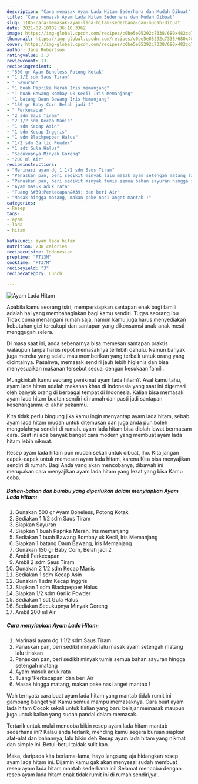 ```yaml
---
description: "Cara memasak Ayam Lada Hitam Sederhana dan Mudah Dibuat"
title: "Cara memasak Ayam Lada Hitam Sederhana dan Mudah Dibuat"
slug: 1185-cara-memasak-ayam-lada-hitam-sederhana-dan-mudah-dibuat
date: 2021-02-10T02:36:10.336Z
image: https://img-global.cpcdn.com/recipes/c0be5e05292c7338/680x482cq70/ayam-lada-hitam-foto-resep-utama.jpg
thumbnail: https://img-global.cpcdn.com/recipes/c0be5e05292c7338/680x482cq70/ayam-lada-hitam-foto-resep-utama.jpg
cover: https://img-global.cpcdn.com/recipes/c0be5e05292c7338/680x482cq70/ayam-lada-hitam-foto-resep-utama.jpg
author: Jane Robertson
ratingvalue: 3.3
reviewcount: 13
recipeingredient:
- "500 gr Ayam Boneless Potong Kotak"
- "1 1/2 sdm Saus Tiram"
- " Sayuran"
- "1 buah Paprika Merah Iris memanjang"
- "1 buah Bawang Bombay uk Kecil Iris Memanjang"
- "1 batang Daun Bawang Iris Memanjang"
- "150 gr Baby Corn Belah jadi 2"
- " Perkecapan"
- "2 sdm Saus Tiram"
- "2 1/2 sdm Kecap Manis"
- "1 sdm Kecap Asin"
- "1 sdm Kecap Inggris"
- "1 sdm Blackpepper Halus"
- "1/2 sdm Garlic Powder"
- "1 sdt Gula Halus"
- "Secukupnya Minyak Goreng"
- "200 ml Air"
recipeinstructions:
- "Marinasi ayam dg 1 1/2 sdm Saus Tiram"
- "Panaskan pan, beri sedikit minyak lalu masak ayam setengah matang lalu tiriskan"
- "Panaskan pan, beri sedikit minyak tumis semua bahan sayuran hingga setengah matang"
- "Ayam masuk aduk rata"
- "Tuang &#39;Perkecapan&#39; dan beri Air"
- "Masak hingga matang, makan pake nasi anget mantab !"
categories:
- Resep
tags:
- ayam
- lada
- hitam

katakunci: ayam lada hitam 
nutrition: 238 calories
recipecuisine: Indonesian
preptime: "PT13M"
cooktime: "PT37M"
recipeyield: "3"
recipecategory: Lunch

---
```



![Ayam Lada Hitam](https://img-global.cpcdn.com/recipes/c0be5e05292c7338/680x482cq70/ayam-lada-hitam-foto-resep-utama.jpg)

Apabila kamu seorang istri, mempersiapkan santapan enak bagi famili adalah hal yang membahagiakan bagi kamu sendiri. Tugas seorang ibu Tidak cuma menangani rumah saja, namun kamu juga harus menyediakan kebutuhan gizi tercukupi dan santapan yang dikonsumsi anak-anak mesti menggugah selera.

Di masa  saat ini, anda sebenarnya bisa memesan santapan praktis walaupun tanpa harus repot memasaknya terlebih dahulu. Namun banyak juga mereka yang selalu mau memberikan yang terbaik untuk orang yang dicintainya. Pasalnya, memasak sendiri jauh lebih higienis dan bisa menyesuaikan makanan tersebut sesuai dengan kesukaan famili. 



Mungkinkah kamu seorang penikmat ayam lada hitam?. Asal kamu tahu, ayam lada hitam adalah makanan khas di Indonesia yang saat ini digemari oleh banyak orang di berbagai tempat di Indonesia. Kalian bisa memasak ayam lada hitam buatan sendiri di rumah dan pasti jadi santapan kesenanganmu di akhir pekanmu.

Kita tidak perlu bingung jika kamu ingin menyantap ayam lada hitam, sebab ayam lada hitam mudah untuk ditemukan dan juga anda pun boleh mengolahnya sendiri di rumah. ayam lada hitam bisa diolah lewat bermacam cara. Saat ini ada banyak banget cara modern yang membuat ayam lada hitam lebih nikmat.

Resep ayam lada hitam pun mudah sekali untuk dibuat, lho. Kita jangan capek-capek untuk memesan ayam lada hitam, karena Kita bisa menyajikan sendiri di rumah. Bagi Anda yang akan mencobanya, dibawah ini merupakan cara menyajikan ayam lada hitam yang lezat yang bisa Kamu coba.

<!--inarticleads1-->

##### Bahan-bahan dan bumbu yang diperlukan dalam menyiapkan Ayam Lada Hitam:

1. Gunakan 500 gr Ayam Boneless, Potong Kotak
1. Sediakan 1 1/2 sdm Saus Tiram
1. Siapkan  Sayuran
1. Siapkan 1 buah Paprika Merah, Iris memanjang
1. Sediakan 1 buah Bawang Bombay uk Kecil, Iris Memanjang
1. Siapkan 1 batang Daun Bawang, Iris Memanjang
1. Gunakan 150 gr Baby Corn, Belah jadi 2
1. Ambil  Perkecapan
1. Ambil 2 sdm Saus Tiram
1. Gunakan 2 1/2 sdm Kecap Manis
1. Sediakan 1 sdm Kecap Asin
1. Gunakan 1 sdm Kecap Inggris
1. Siapkan 1 sdm Blackpepper Halus
1. Siapkan 1/2 sdm Garlic Powder
1. Sediakan 1 sdt Gula Halus
1. Sediakan Secukupnya Minyak Goreng
1. Ambil 200 ml Air




<!--inarticleads2-->

##### Cara menyiapkan Ayam Lada Hitam:

1. Marinasi ayam dg 1 1/2 sdm Saus Tiram
1. Panaskan pan, beri sedikit minyak lalu masak ayam setengah matang lalu tiriskan
1. Panaskan pan, beri sedikit minyak tumis semua bahan sayuran hingga setengah matang
1. Ayam masuk aduk rata
1. Tuang &#39;Perkecapan&#39; dan beri Air
1. Masak hingga matang, makan pake nasi anget mantab !




Wah ternyata cara buat ayam lada hitam yang mantab tidak rumit ini gampang banget ya! Kamu semua mampu memasaknya. Cara buat ayam lada hitam Cocok sekali untuk kalian yang baru belajar memasak maupun juga untuk kalian yang sudah pandai dalam memasak.

Tertarik untuk mulai mencoba bikin resep ayam lada hitam mantab sederhana ini? Kalau anda tertarik, mending kamu segera buruan siapkan alat-alat dan bahannya, lalu bikin deh Resep ayam lada hitam yang nikmat dan simple ini. Betul-betul taidak sulit kan. 

Maka, daripada kita berlama-lama, hayo langsung aja hidangkan resep ayam lada hitam ini. Dijamin kamu gak akan menyesal sudah membuat resep ayam lada hitam mantab sederhana ini! Selamat mencoba dengan resep ayam lada hitam enak tidak rumit ini di rumah sendiri,ya!.

